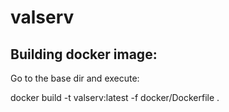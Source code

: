 # valserv

## Building docker image:

Go to the base dir and execute: 

docker build -t valserv:latest -f docker/Dockerfile .
